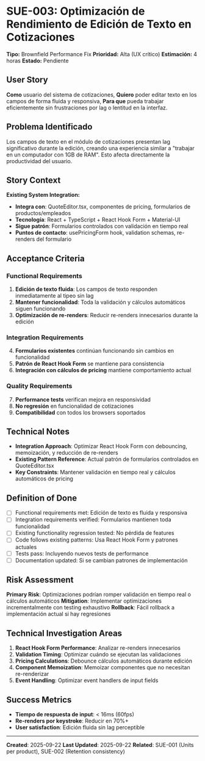 # SUE-003: Optimización de Rendimiento de Edición de Texto en Cotizaciones

**Tipo:** Brownfield Performance Fix
**Prioridad:** Alta (UX crítico)
**Estimación:** 4 horas
**Estado:** Pendiente

## User Story

**Como** usuario del sistema de cotizaciones,
**Quiero** poder editar texto en los campos de forma fluida y responsiva,
**Para que** pueda trabajar eficientemente sin frustraciones por lag o lentitud en la interfaz.

## Problema Identificado

Los campos de texto en el módulo de cotizaciones presentan lag significativo durante la edición, creando una experiencia similar a "trabajar en un computador con 1GB de RAM". Esto afecta directamente la productividad del usuario.

## Story Context

**Existing System Integration:**
- **Integra con**: QuoteEditor.tsx, componentes de pricing, formularios de productos/empleados
- **Tecnología**: React + TypeScript + React Hook Form + Material-UI
- **Sigue patrón**: Formularios controlados con validación en tiempo real
- **Puntos de contacto**: usePricingForm hook, validation schemas, re-renders del formulario

## Acceptance Criteria

### Functional Requirements
1. **Edición de texto fluida**: Los campos de texto responden inmediatamente al tipeo sin lag
2. **Mantener funcionalidad**: Toda la validación y cálculos automáticos siguen funcionando
3. **Optimización de re-renders**: Reducir re-renders innecesarios durante la edición

### Integration Requirements
4. **Formularios existentes** continúan funcionando sin cambios en funcionalidad
5. **Patrón de React Hook Form** se mantiene para consistencia
6. **Integración con cálculos de pricing** mantiene comportamiento actual

### Quality Requirements
7. **Performance tests** verifican mejora en responsividad
8. **No regresión** en funcionalidad de cotizaciones
9. **Compatibilidad** con todos los browsers soportados

## Technical Notes

- **Integration Approach**: Optimizar React Hook Form con debouncing, memoización, y reducción de re-renders
- **Existing Pattern Reference**: Actual patrón de formularios controlados en QuoteEditor.tsx
- **Key Constraints**: Mantener validación en tiempo real y cálculos automáticos de pricing

## Definition of Done

- [ ] Functional requirements met: Edición de texto es fluida y responsiva
- [ ] Integration requirements verified: Formularios mantienen toda funcionalidad
- [ ] Existing functionality regression tested: No pérdida de features
- [ ] Code follows existing patterns: Usa React Hook Form y patrones actuales
- [ ] Tests pass: Incluyendo nuevos tests de performance
- [ ] Documentation updated: Si se cambian patrones de implementación

## Risk Assessment

**Primary Risk**: Optimizaciones podrían romper validación en tiempo real o cálculos automáticos
**Mitigation**: Implementar optimizaciones incrementalmente con testing exhaustivo
**Rollback**: Fácil rollback a implementación actual si hay regresiones

## Technical Investigation Areas

1. **React Hook Form Performance**: Analizar re-renders innecesarios
2. **Validation Timing**: Optimizar cuándo se ejecutan las validaciones
3. **Pricing Calculations**: Debounce cálculos automáticos durante edición
4. **Component Memoization**: Memoizar componentes que no necesitan re-renderizar
5. **Event Handling**: Optimizar event handlers de input fields

## Success Metrics

- **Tiempo de respuesta de input**: < 16ms (60fps)
- **Re-renders por keystroke**: Reducir en 70%+
- **User satisfaction**: Edición fluida sin lag perceptible

---

**Created**: 2025-09-22
**Last Updated**: 2025-09-22
**Related**: SUE-001 (Units per product), SUE-002 (Retention consistency)